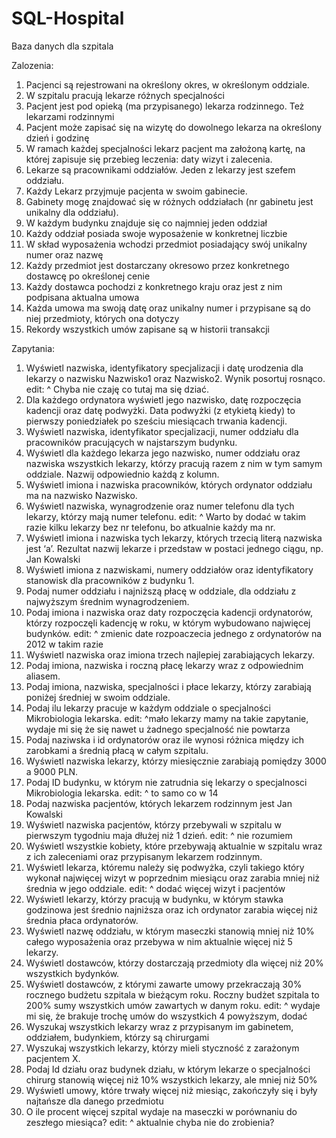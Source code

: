 # SQL-Hospital

Baza danych dla szpitala

Zalozenia:

1. Pacjenci są rejestrowani na określony okres, w określonym oddziale. 
2. W szpitalu pracują lekarze różnych specjalności
3. Pacjent jest pod opieką (ma przypisanego) lekarza rodzinnego.
Też lekarzami rodzinnymi
4. Pacjent może zapisać się na wizytę do dowolnego lekarza na określony dzień i godzinę
5. W ramach każdej specjalności lekarz pacjent ma założoną kartę, na której zapisuje się przebieg leczenia: daty wizyt i zalecenia.
6. Lekarze są pracownikami oddziałów. Jeden z lekarzy jest szefem oddziału. 
7. Każdy Lekarz przyjmuje pacjenta w swoim gabinecie.
8. Gabinety mogę znajdować się w różnych oddziałach (nr gabinetu jest unikalny dla oddziału).
9. W każdym budynku znajduje się co najmniej jeden oddział
10. Każdy oddział posiada swoje wyposażenie w konkretnej liczbie
11. W skład wyposażenia wchodzi przedmiot posiadający swój unikalny numer oraz nazwę
12. Każdy przedmiot jest dostarczany okresowo przez konkretnego dostawcę po określonej cenie
13. Każdy dostawca pochodzi z konkretnego kraju oraz jest z nim podpisana aktualna umowa 
14. Każda umowa ma swoją datę oraz unikalny numer i przypisane są do niej przedmioty, których ona dotyczy
15. Rekordy wszystkich umów zapisane są w historii transakcji


Zapytania:
1.	Wyświetl nazwiska, identyfikatory specjalizacji i datę urodzenia dla lekarzy o nazwisku Nazwisko1 oraz Nazwisko2. Wynik posortuj rosnąco. 
edit: ^ Chyba nie czaję co tutaj ma się dziać.
2.	Dla każdego ordynatora wyświetl jego nazwisko, datę rozpoczęcia kadencji oraz datę podwyżki. Data podwyżki (z etykietą kiedy) to pierwszy poniedziałek po sześciu miesiącach trwania kadencji.
3.	Wyświetl nazwiska, identyfikator specjalizacji, numer oddziału dla pracowników pracujących w najstarszym budynku.
4.	Wyświetl dla każdego lekarza jego nazwisko, numer oddziału oraz nazwiska wszystkich lekarzy, którzy pracują razem z nim w tym samym oddziale. Nazwij odpowiednio każdą z kolumn.
5.	Wyświetl imiona i nazwiska pracowników, których ordynator oddziału ma na nazwisko Nazwisko.
6.	Wyświetl nazwiska, wynagrodzenie oraz numer telefonu dla tych lekarzy, którzy mają numer telefonu.
edit: ^ Warto by dodać w takim razie kilku lekarzy bez nr telefonu, bo atkualnie każdy ma nr.
7.	Wyświetl imiona i nazwiska tych lekarzy, których trzecią literą nazwiska jest ‘a’. Rezultat nazwij lekarze i przedstaw w postaci jednego ciągu, np. Jan Kowalski
8.	Wyświetl imiona z nazwiskami, numery oddziałów oraz identyfikatory stanowisk dla pracowników z budynku 1.
9.	Podaj numer oddziału i najniższą płacę w oddziale, dla oddziału z najwyższym średnim wynagrodzeniem.
10.	Podaj imiona i nazwiska oraz daty rozpoczęcia kadencji ordynatorów, którzy rozpoczęli kadencję w roku, w którym wybudowano najwięcej budynków.
edit: ^ zmienic date rozpoaczecia jednego z ordynatorów na 2012 w takim razie
11.	Wyświetl nazwiska oraz imiona trzech najlepiej zarabiających lekarzy.
12.	Podaj imiona, nazwiska i roczną płacę lekarzy wraz z odpowiednim aliasem.
13.	Podaj imiona, nazwiska, specjalności i płace lekarzy, którzy zarabiają poniżej średniej w swoim oddziale.
14.	Podaj ilu lekarzy pracuje w każdym oddziale o specjalności Mikrobiologia lekarska.
edit: ^mało lekarzy mamy na takie zapytanie, wydaje mi się że się nawet u żadnego specjalność nie powtarza
15.	Podaj naziwska i id ordynatorów oraz ile wynosi różnica między ich zarobkami a średnią płacą w całym szpitalu.
16.	Wyświetl nazwiska lekarzy, którzy miesięcznie zarabiają pomiędzy 3000 a 9000 PLN.
17.	Podaj ID budynku, w którym nie zatrudnia się lekarzy o specjalnosci Mikrobiologia lekarska.
edit: ^ to samo co w 14
18.	Podaj nazwiska pacjentów, których lekarzem rodzinnym jest Jan Kowalski
19.	Wyświetl nazwiska pacjentów, którzy przebywali w szpitalu w pierwszym tygodniu maja dłużej niż 1 dzień.
edit: ^ nie rozumiem
20.	Wyświetl wszystkie kobiety, które przebywają aktualnie w szpitalu wraz z ich zaleceniami oraz przypisanym lekarzem rodzinnym.
21.	Wyświetl lekarza, któremu należy się podwyżka, czyli takiego który wykonał najwięcej wizyt w poprzednim miesiącu oraz zarabia mniej niż średnia w jego oddziale.
edit: ^ dodać więcej wizyt i pacjentów
22.	Wyświetl lekarzy, którzy pracują w budynku, w którym stawka godzinowa jest średnio najniższa oraz ich ordynator zarabia więcej niż średnia płaca ordynatorów.
23.	Wyświetl nazwę oddziału, w którym maseczki stanowią mniej niż 10% całego wyposażenia oraz przebywa w nim aktualnie więcej niż 5 lekarzy.
24.	Wyświetl dostawców, którzy dostarczają przedmioty dla więcej niż 20% wszystkich bydynków.
25.	Wyświetl dostawców, z którymi zawarte umowy przekraczają 30% rocznego budżetu szpitala w bieżącym roku. Roczny budżet szpitala to 200% sumy wszystkich umów zawartych w danym roku.
edit: ^ wydaje mi się, że brakuje trochę umów do wszystkich 4 powyższym, dodać
26.	Wyszukaj wszystkich lekarzy wraz z przypisanym im gabinetem, oddziałem, budynkiem, którzy są chirurgami
27.	Wyszukaj wszystkich lekarzy, którzy mieli styczność z zarażonym pacjentem X.
28.	Podaj Id działu oraz budynek działu, w którym lekarze o specjalności chirurg stanowią więcej niż 10% wszystkich lekarzy, ale mniej niż 50%
29.	Wyświetl umowy, które trwały więcej niż miesiąc, zakończyły się i były najtańsze dla danego przedmiotu
30.	O ile procent więcej szpital wydaje na maseczki w porównaniu do zeszłego miesiąca?
edit: ^ aktualnie chyba nie do zrobienia?
